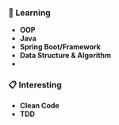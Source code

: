 ### 📖 Learning
* **OOP**
* **Java**
* **Spring Boot/Framework**
* **Data Structure & Algorithm**
* 
### 📋 Interesting
* **Clean Code**
* **TDD**

